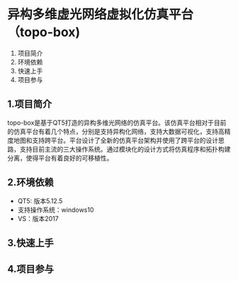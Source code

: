 # 异构多维虚光网络虚拟化仿真平台（topo-box)
1. 项目简介
2. 环境依赖
3. 快速上手
4. 项目参与

## 1.项目简介
topo-box是基于QT5打造的异构多维光网络的仿真平台。该仿真平台相对于目前的仿真平台有着几个特点，分别是支持异构化网络，支持大数据可视化，支持高精度地图和支持跨平台。平台设计了全新的仿真平台架构并使用了跨平台的设计思路，支持目前主流的三大操作系统。通过模块化的设计方式将仿真程序和拓扑构建分离，使得平台有着良好的可移植性。

## 2.环境依赖
* QT5: 版本5.12.5
* 支持操作系统：windows10
* VS：版本2017

## 3.快速上手

## 4.项目参与
